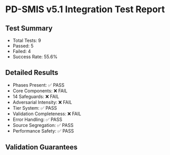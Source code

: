 # PD-SMIS v5.1 Integration Test Report

## Test Summary

- Total Tests: 9
- Passed: 5
- Failed: 4
- Success Rate: 55.6%

## Detailed Results

- Phases Present: ✅ PASS
- Core Components: ❌ FAIL
- 14 Safeguards: ❌ FAIL
- Adversarial Intensity: ❌ FAIL
- Tier System: ✅ PASS
- Validation Completeness: ❌ FAIL
- Error Handling: ✅ PASS
- Source Segregation: ✅ PASS
- Performance Safety: ✅ PASS

## Validation Guarantees
